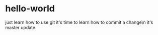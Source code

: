 # hello-world
just learn how to use git
it's time to learn how to commit a change\n
it's master update.
